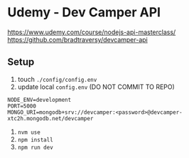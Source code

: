 # Udemy - Dev Camper API

<https://www.udemy.com/course/nodejs-api-masterclass/>
<https://github.com/bradtraversy/devcamper-api>

## Setup

1. touch `./config/config.env`
2. update local `config.env` (DO NOT COMMIT TO REPO)

```
NODE_ENV=development
PORT=5000
MONGO_URI=mongodb+srv://devcamper:<password>@devcamper-xtc2h.mongodb.net/devcamper
```

1. `nvm use`
1. `npm install`
1. `npm run dev`
